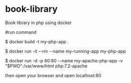 # book-library
Book library in php using docker

#run command

$ docker build -t my-php-app .

$ docker run -it --rm --name my-running-app my-php-app

$ docker run -d -p 80:80 --name my-apache-php-app -v "$PWD":/var/www/html php:7.2-apache

then open your browser and open localhost:80
